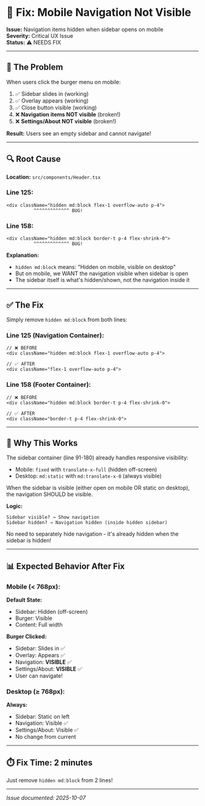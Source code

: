 # 🔧 Fix: Mobile Navigation Not Visible

**Issue:** Navigation items hidden when sidebar opens on mobile  
**Severity:** Critical UX Issue  
**Status:** ⚠️ NEEDS FIX

---

## 🐛 The Problem

When users click the burger menu on mobile:
1. ✅ Sidebar slides in (working)
2. ✅ Overlay appears (working)
3. ✅ Close button visible (working)
4. ❌ **Navigation items NOT visible** (broken!)
5. ❌ **Settings/About NOT visible** (broken!)

**Result:** Users see an empty sidebar and cannot navigate!

---

## 🔍 Root Cause

**Location:** `src/components/Header.tsx`

### Line 125:
```tsx
<div className="hidden md:block flex-1 overflow-auto p-4">
          ^^^^^^^^^^^^^ BUG!
```

### Line 158:
```tsx
<div className="hidden md:block border-t p-4 flex-shrink-0">
          ^^^^^^^^^^^^^ BUG!
```

**Explanation:**
- `hidden md:block` means: "Hidden on mobile, visible on desktop"
- But on mobile, we WANT the navigation visible when sidebar is open
- The sidebar itself is what's hidden/shown, not the navigation inside it

---

## ✅ The Fix

Simply remove `hidden md:block` from both lines:

### Line 125 (Navigation Container):
```tsx
// ❌ BEFORE
<div className="hidden md:block flex-1 overflow-auto p-4">

// ✅ AFTER
<div className="flex-1 overflow-auto p-4">
```

### Line 158 (Footer Container):
```tsx
// ❌ BEFORE
<div className="hidden md:block border-t p-4 flex-shrink-0">

// ✅ AFTER
<div className="border-t p-4 flex-shrink-0">
```

---

## 🎯 Why This Works

The sidebar container (line 91-180) already handles responsive visibility:
- Mobile: `fixed` with `translate-x-full` (hidden off-screen)
- Desktop: `md:static` with `md:translate-x-0` (always visible)

When the sidebar is visible (either open on mobile OR static on desktop), the navigation SHOULD be visible.

**Logic:**
```
Sidebar visible? → Show navigation
Sidebar hidden? → Navigation hidden (inside hidden sidebar)
```

No need to separately hide navigation - it's already hidden when the sidebar is hidden!

---

## 📊 Expected Behavior After Fix

### Mobile (< 768px):

**Default State:**
- Sidebar: Hidden (off-screen)
- Burger: Visible
- Content: Full width

**Burger Clicked:**
- Sidebar: Slides in ✅
- Overlay: Appears ✅
- Navigation: **VISIBLE** ✅
- Settings/About: **VISIBLE** ✅
- User can navigate!

### Desktop (≥ 768px):

**Always:**
- Sidebar: Static on left
- Navigation: Visible ✅
- Settings/About: Visible ✅
- No change from current

---

## ⏱️ Fix Time: **2 minutes**

Just remove `hidden md:block` from 2 lines!

---

*Issue documented: 2025-10-07*